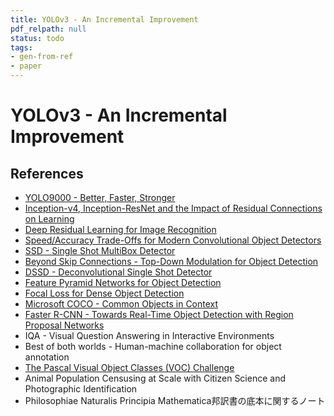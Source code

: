```yaml
---
title: YOLOv3 - An Incremental Improvement
pdf_relpath: null
status: todo
tags:
- gen-from-ref
- paper
---
```


# YOLOv3 - An Incremental Improvement

## References

- [YOLO9000 - Better, Faster, Stronger](./yolo9000-better-faster-stronger.md)
- [Inception-v4, Inception-ResNet and the Impact of Residual Connections on Learning](./inception-v4-inception-resnet-and-the-impact-of-residual-connections-on-learning.md)
- [Deep Residual Learning for Image Recognition](./deep-residual-learning-for-image-recognition.md)
- [Speed/Accuracy Trade-Offs for Modern Convolutional Object Detectors](./speed-accuracy-trade-offs-for-modern-convolutional-object-detectors.md)
- [SSD - Single Shot MultiBox Detector](./ssd-single-shot-multibox-detector.md)
- [Beyond Skip Connections - Top-Down Modulation for Object Detection](./beyond-skip-connections-top-down-modulation-for-object-detection.md)
- [DSSD - Deconvolutional Single Shot Detector](./dssd-deconvolutional-single-shot-detector.md)
- [Feature Pyramid Networks for Object Detection](./feature-pyramid-networks-for-object-detection.md)
- [Focal Loss for Dense Object Detection](./focal-loss-for-dense-object-detection.md)
- [Microsoft COCO - Common Objects in Context](./microsoft-coco-common-objects-in-context.md)
- [Faster R-CNN - Towards Real-Time Object Detection with Region Proposal Networks](./faster-r-cnn-towards-real-time-object-detection-with-region-proposal-networks.md)
- IQA - Visual Question Answering in Interactive Environments
- Best of both worlds - Human-machine collaboration for object annotation
- [The Pascal Visual Object Classes (VOC) Challenge](./the-pascal-visual-object-classes-voc-challenge.md)
- Animal Population Censusing at Scale with Citizen Science and Photographic Identification
- Philosophiae Naturalis Principia Mathematica邦訳書の底本に関するノート
